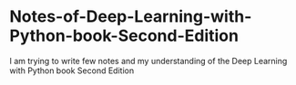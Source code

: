 # Notes-of-Deep-Learning-with-Python-book-Second-Edition
I am trying to write few notes and my understanding of the Deep Learning with Python book Second Edition
